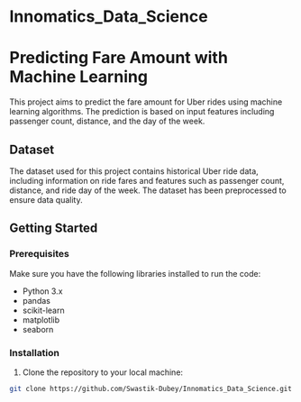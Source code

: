 # Innomatics_Data_Science

# Predicting Fare Amount with Machine Learning

This project aims to predict the fare amount for Uber rides using machine learning algorithms. The prediction is based on input features including passenger count, distance, and the day of the week.

## Dataset

The dataset used for this project contains historical Uber ride data, including information on ride fares and features such as passenger count, distance, and ride day of the week. The dataset has been preprocessed to ensure data quality.

## Getting Started

### Prerequisites

Make sure you have the following libraries installed to run the code:

- Python 3.x
- pandas
- scikit-learn
- matplotlib
- seaborn

### Installation

1. Clone the repository to your local machine:

```bash
git clone https://github.com/Swastik-Dubey/Innomatics_Data_Science.git



